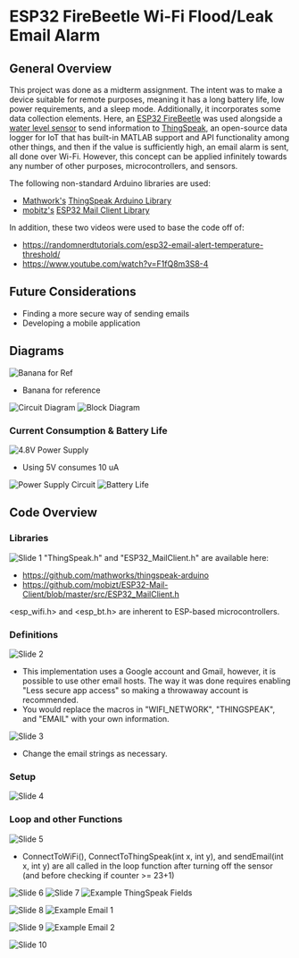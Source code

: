 # ESP32 FireBeetle Wi-Fi Flood/Leak Email Alarm
## General Overview
This project was done as a midterm assignment. The intent was to make a device suitable for remote purposes, meaning it has a long battery life, low power requirements, and a sleep mode. Additionally, it incorporates some data collection elements. Here, an [ESP32 FireBeetle](https://www.dfrobot.com/product-1590.html) was used alongside a [water level sensor](https://www.amazon.com/gp/product/B07THDH7Y4/ref=ppx_yo_dt_b_search_asin_title?ie=UTF8&psc=1) to send information to [ThingSpeak](https://thingspeak.com/), an open-source data logger for IoT that has built-in MATLAB support and API functionality among other things, and then if the value is sufficiently high, an email alarm is sent, all done over Wi-Fi. However, this concept can be applied infinitely towards any number of other purposes, microcontrollers, and sensors.

The following non-standard Arduino libraries are used:
* [Mathwork's](https://github.com/mathworks) [ThingSpeak Arduino Library](https://github.com/mathworks/thingspeak-arduino)
* [mobitz's](https://github.com/mobizt) [ESP32 Mail Client Library](https://github.com/mobizt/ESP32-Mail-Client/blob/master/src/ESP32_MailClient.h)

In addition, these two videos were used to base the code off of: 
* https://randomnerdtutorials.com/esp32-email-alert-temperature-threshold/
* https://www.youtube.com/watch?v=F1fQ8m3S8-4

## Future Considerations
* Finding a more secure way of sending emails
* Developing a mobile application

## Diagrams
![Banana for Ref](https://github.com/JeremyLi99/wifi-flood-alarm/blob/main/slides/Banana%20for%20Ref.jpg)
* Banana for reference

![Circuit Diagram](https://github.com/JeremyLi99/wifi-flood-alarm/blob/main/slides/Circuit%20Diagram.png)
![Block Diagram](https://github.com/JeremyLi99/wifi-flood-alarm/blob/main/slides/Block%20Diagram.png)
### Current Consumption & Battery Life
![4.8V Power Supply](https://github.com/JeremyLi99/wifi-flood-alarm/blob/main/slides/4.8V%20Power%20Supply.jpg)
* Using 5V consumes 10 uA

![Power Supply Circuit](https://github.com/JeremyLi99/wifi-flood-alarm/blob/main/slides/Power%20Supply%20Circuit.png)
![Battery Life](https://github.com/JeremyLi99/wifi-flood-alarm/blob/main/slides/Battery%20Life.PNG)

## Code Overview
### Libraries
![Slide 1](https://github.com/JeremyLi99/wifi-flood-alarm/blob/main/slides/Code%20Block%201.PNG)
"ThingSpeak.h" and "ESP32_MailClient.h" are available here:
* https://github.com/mathworks/thingspeak-arduino
* https://github.com/mobizt/ESP32-Mail-Client/blob/master/src/ESP32_MailClient.h

<esp_wifi.h> and <esp_bt.h> are inherent to ESP-based microcontrollers.
### Definitions
![Slide 2](https://github.com/JeremyLi99/wifi-flood-alarm/blob/main/slides/Code%20BLock%202.PNG)
* This implementation uses a Google account and Gmail, however, it is possible to use other email hosts. The way it was done requires enabling "Less secure app access" so making a throwaway account is recommended. 
* You would replace the macros in "WIFI_NETWORK", "THINGSPEAK", and "EMAIL" with your own information.

![Slide 3](https://github.com/JeremyLi99/wifi-flood-alarm/blob/main/slides/Code%20Block%203.PNG)
* Change the email strings as necessary.

### Setup
![Slide 4](https://github.com/JeremyLi99/wifi-flood-alarm/blob/main/slides/Code%20Block%204.PNG)
### Loop and other Functions
![Slide 5](https://github.com/JeremyLi99/wifi-flood-alarm/blob/main/slides/Code%20Block%205.PNG)
* ConnectToWiFi(), ConnectToThingSpeak(int x, int y), and sendEmail(int x, int y) are all called in the loop function after turning off the sensor (and before checking if counter >= 23+1)

![Slide 6](https://github.com/JeremyLi99/wifi-flood-alarm/blob/main/slides/Code%20Block%206.PNG)
![Slide 7](https://github.com/JeremyLi99/wifi-flood-alarm/blob/main/slides/Code%20Block%207.PNG)
![Example ThingSpeak Fields](https://github.com/JeremyLi99/wifi-flood-alarm/blob/main/slides/Example%20ThingSpeak.PNG)

![Slide 8](https://github.com/JeremyLi99/wifi-flood-alarm/blob/main/slides/Code%20Block%208.PNG)
![Example Email 1](https://github.com/JeremyLi99/wifi-flood-alarm/blob/main/slides/Example%20Email%201.PNG)

![Slide 9](https://github.com/JeremyLi99/wifi-flood-alarm/blob/main/slides/Code%20Block%209.PNG)
![Example Email 2](https://github.com/JeremyLi99/wifi-flood-alarm/blob/main/slides/Example%20Email%202.PNG)

![Slide 10](https://github.com/JeremyLi99/wifi-flood-alarm/blob/main/slides/Code%20Block%2010.PNG)
